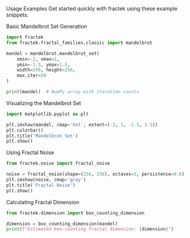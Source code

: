 Usage Examples Get started quickly with fractek using these example
snippets.

Basic Mandelbrot Set Generation

``` python
import fractek
from fractek.fractal_families.classic import mandelbrot

mandel = mandelbrot.mandelbrot_set(
    xmin=-2, xmax=1,
    ymin=-1.5, ymax=1.5,
    width=256, height=256,
    max_iter=50
)

print(mandel)  # NumPy array with iteration counts
```

Visualizing the Mandelbrot Set

``` python
import matplotlib.pyplot as plt

plt.imshow(mandel, cmap='hot', extent=(-2, 1, -1.5, 1.5))
plt.colorbar()
plt.title('Mandelbrot Set')
plt.show()
```

Using Fractal Noise

``` python
from fractek.noise import fractal_noise

noise = fractal_noise(shape=(256, 256), octaves=5, persistence=0.6)
plt.imshow(noise, cmap='gray')
plt.title('Fractal Noise')
plt.show()
```

Calculating Fractal Dimension

``` python
from fractek.dimension import box_counting_dimension

dimension = box_counting_dimension(mandel)
print(f"Estimated box-counting fractal dimension: {dimension}")
```

